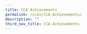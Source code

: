 ```yaml
---
title: CCA Achievements
permalink: /ccas/CCA-Achievements/
description: ""
third_nav_title: CCA Achievements
---
```

